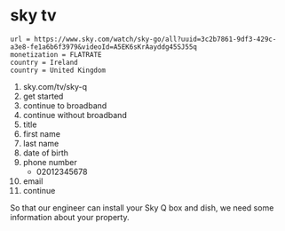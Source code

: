 # sky tv

~~~
url = https://www.sky.com/watch/sky-go/all?uuid=3c2b7861-9df3-429c-a3e8-fe1a6b6f3979&videoId=A5EK6sKrAayddg45SJ55q
monetization = FLATRATE
country = Ireland
country = United Kingdom
~~~

1. sky.com/tv/sky-q
2. get started
3. continue to broadband
4. continue without broadband
5. title
6. first name
7. last name
8. date of birth
9. phone number
   - 02012345678
10. email
11. continue

So that our engineer can install your Sky Q box and dish, we need some
information about your property.

